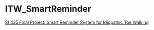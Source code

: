 # ITW_SmartReminder
[SI 435 Final Project: Smart Reminder System for Idiopathic Toe Walking](https://sites.google.com/view/si435finalproj-digitalexhibit/home)
